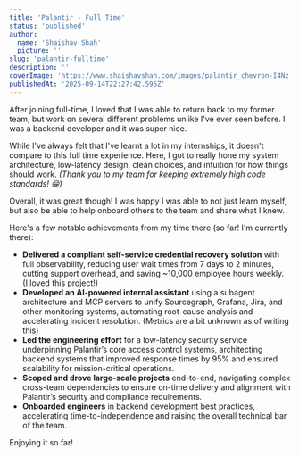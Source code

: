 ```yaml
---
title: 'Palantir - Full Time'
status: 'published'
author:
  name: 'Shaishav Shah'
  picture: ''
slug: 'palantir-fulltime'
description: ''
coverImage: 'https://www.shaishavshah.com/images/palantir_chevron-I4Nz.png'
publishedAt: '2025-09-14T22:27:42.595Z'
---
```


After joining full-time, I loved that I was able to return back to my former team, but work on several different problems unlike I've ever seen before. I was a backend developer and it was super nice.

While I've always felt that I've learnt a lot in my internships, it doesn't compare to this full time experience. Here, I got to really hone my system architecture, low-latency design, clean choices, and intuition for how things should work. *(Thank you to my team for keeping extremely high code standards! 😁)*

Overall, it was great though! I was happy I was able to not just learn myself, but also be able to help onboard others to the team and share what I knew.

Here's a few notable achievements from my time there (so far! I'm currently there):

- **Delivered a compliant self-service credential recovery solution** with full observability, reducing user wait times from 7 days to 2 minutes, cutting support overhead, and saving \~10,000 employee hours weekly. (I loved this project!)
- **Developed an AI-powered internal assistant** using a subagent architecture and MCP servers to unify Sourcegraph, Grafana, Jira, and other monitoring systems, automating root-cause analysis and accelerating incident resolution. (Metrics are a bit unknown as of writing this)
- **Led the engineering effort** for a low-latency security service underpinning Palantir’s core access control systems, architecting backend systems that improved response times by 95% and ensured scalability for mission-critical operations.
- **Scoped and drove large-scale projects** end-to-end, navigating complex cross-team dependencies to ensure on-time delivery and alignment with Palantir’s security and compliance requirements.
- **Onboarded engineers** in backend development best practices, accelerating time-to-independence and raising the overall technical bar of the team.

Enjoying it so far!